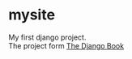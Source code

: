mysite
====================

My first django project.  
The project form [The Django Book](http://djangobook.py3k.cn/2.0/)
